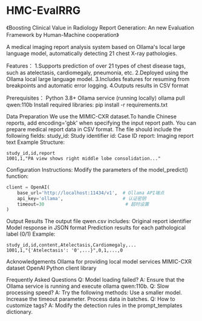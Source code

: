 # HMC-EvalRRG
《Boosting Clinical Value in Radiology Report Generation: An new Evaluation Framework by Human-Machine cooperation》

A medical imaging report analysis system based on Ollama's local large language model, automatically detecting 21 chest X-ray pathologies.

Features：
1.Supports prediction of over 21 types of chest disease tags, such as atelectasis, cardiomegaly, pneumonia, etc.
2.Deployed using the Ollama local large language model.
3.Includes features for resuming from breakpoints and automatic error logging.
4.Outputs results in CSV format

Prerequisites：
Python 3.8+
Ollama service (running locally)
ollama pull qwen:110b
Install required libraries:
pip install -r requirements.txt

Data Preparation
We use the MIMIC-CXR dataset.To handle Chinese reports, add encoding='gbk' when specifying the input report path.
You can prepare medical report data in CSV format.
The file should include the following fields:
  study_id: Study identifier
  id: Case ID
  report: Imaging report text
Example Structure:
```csv
study_id,id,report
1001,1,"PA view shows right middle lobe consolidation..."
```

Configuration Instructions:
Modify the parameters of the model_predict() function:
```python
client = OpenAI(
    base_url='http://localhost:11434/v1',  # Ollama API端点
    api_key='ollama',                      # 认证密钥
    timeout=30                              # 超时设置
)
```

Output Results
The output file qwen.csv includes:
  Original report identifier
  Model response in JSON format
  Prediction results for each pathological label (0/1)
Example:
```csv
study_id,id,content,Atelectasis,Cardiomegaly,...
1001,1,"{'Atelectasis': '0',...}",0,1,...,0
```

Acknowledgements
Ollama for providing local model services
MIMIC-CXR dataset
OpenAI Python client library

Frequently Asked Questions
Q: Model loading failed?
A: Ensure that the Ollama service is running and execute ollama  qwen:110b.
Q: Slow processing speed?
A: Try the following methods:
Use a smaller model.
Increase the timeout parameter.
Process data in batches.
Q: How to customize tags?
A: Modify the detection rules in the prompt_templates dictionary.
